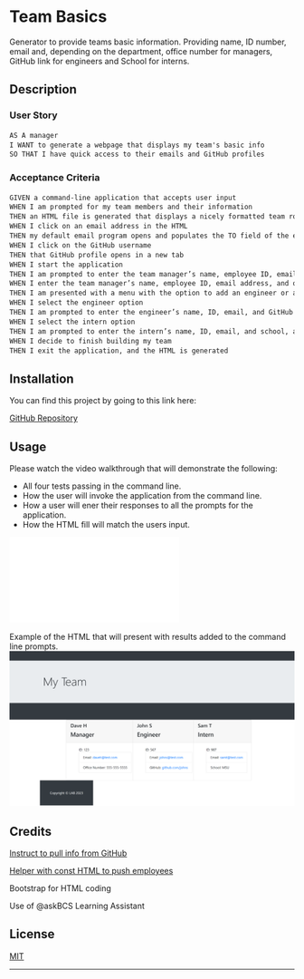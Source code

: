 # Team Basics
Generator to provide teams basic information.  Providing name, ID number, email and, depending on the department, office number for managers, GitHub link for engineers and School for interns.

## Description

### User Story

```md
AS A manager
I WANT to generate a webpage that displays my team's basic info
SO THAT I have quick access to their emails and GitHub profiles
```

### Acceptance Criteria

```md
GIVEN a command-line application that accepts user input
WHEN I am prompted for my team members and their information
THEN an HTML file is generated that displays a nicely formatted team roster based on user input
WHEN I click on an email address in the HTML
THEN my default email program opens and populates the TO field of the email with the address
WHEN I click on the GitHub username
THEN that GitHub profile opens in a new tab
WHEN I start the application
THEN I am prompted to enter the team manager’s name, employee ID, email address, and office number
WHEN I enter the team manager’s name, employee ID, email address, and office number
THEN I am presented with a menu with the option to add an engineer or an intern or to finish building my team
WHEN I select the engineer option
THEN I am prompted to enter the engineer’s name, ID, email, and GitHub username, and I am taken back to the menu
WHEN I select the intern option
THEN I am prompted to enter the intern’s name, ID, email, and school, and I am taken back to the menu
WHEN I decide to finish building my team
THEN I exit the application, and the HTML is generated
```

## Installation

You can find this project by going to this link here:

[GitHub Repository](https://github.com/labeutler/team_basics)

## Usage

Please watch the video walkthrough that will demonstrate the following:
* All four tests passing in the command line.
* How the user will invoke the application from the command line.
* How a user will ener their responses to all the prompts for the application.
* How the HTML fill will match the users input.

[![Video walkthrough](./dist/team.html)](https://youtu.be/ztX2lrAgo00)


Example of the HTML that will present with results added to the command line prompts.
![alt text](/dist/assets/images/sampleHTML.png)

## Credits


[Instruct to pull info from GitHub](https://www.elegantthemes.com/blog/wordpress/rel-noopener-noreferrer-nofollow)

[Helper with const HTML to push employees](https://www.w3schools.com/js/js_const.asp)

Bootstrap for HTML coding

Use of @askBCS Learning Assistant

## License

[MIT](https://choosealicense.com/licenses/mit/)

---